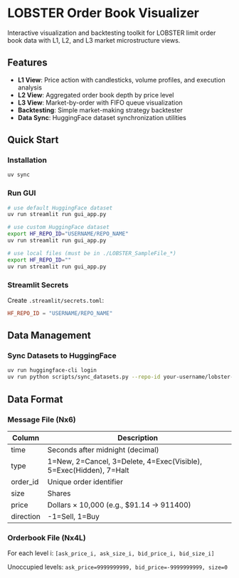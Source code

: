 # LOBSTER Order Book Visualizer

Interactive visualization and backtesting toolkit for LOBSTER limit order book data with L1, L2, and L3 market microstructure views.

## Features

- **L1 View**: Price action with candlesticks, volume profiles, and execution analysis
- **L2 View**: Aggregated order book depth by price level
- **L3 View**: Market-by-order with FIFO queue visualization
- **Backtesting**: Simple market-making strategy backtester
- **Data Sync**: HuggingFace dataset synchronization utilities

## Quick Start

### Installation

```bash
uv sync
```

### Run GUI

```bash
# use default HuggingFace dataset
uv run streamlit run gui_app.py

# use custom HuggingFace dataset
export HF_REPO_ID="USERNAME/REPO_NAME"
uv run streamlit run gui_app.py

# use local files (must be in ./LOBSTER_SampleFile_*)
export HF_REPO_ID=""
uv run streamlit run gui_app.py
```

### Streamlit Secrets

Create `.streamlit/secrets.toml`:
```toml
HF_REPO_ID = "USERNAME/REPO_NAME"
```

## Data Management

### Sync Datasets to HuggingFace

```bash
uv run huggingface-cli login
uv run python scripts/sync_datasets.py --repo-id your-username/lobster-lab-data
```

## Data Format

### Message File (Nx6)
| Column | Description |
|--------|-------------|
| time | Seconds after midnight (decimal) |
| type | 1=New, 2=Cancel, 3=Delete, 4=Exec(Visible), 5=Exec(Hidden), 7=Halt |
| order\_id | Unique order identifier |
| size | Shares |
| price | Dollars × 10,000 (e.g., $91.14 → 911400) |
| direction | -1=Sell, 1=Buy |

### Orderbook File (Nx4L)
For each level i: `[ask_price_i, ask_size_i, bid_price_i, bid_size_i]`

Unoccupied levels: `ask_price=9999999999, bid_price=-9999999999, size=0`